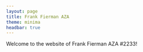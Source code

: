 ```yaml
---
layout: page
title: Frank Fierman AZA
theme: minima
headbar: true
---
```


Welcome to the website of Frank Fierman AZA #2233!
